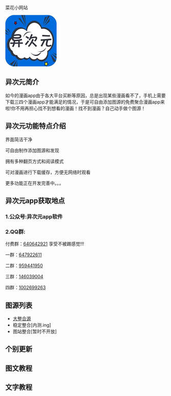 <p align = "中心" >菜花小网站</p>

<img src="./软件图片/source.jpg">


## 异次元简介

如今的漫画app由于各大平台买断等原因，总是出现某些漫画看不了，手机上需要下载三四个漫画app才能满足的情况，于是可自由添加图源的免费聚合漫画app来啦!你不用再担心找不到想看的漫画！找不到漫画？自己动手做个图源！


## 异次元功能特点介绍

界面简洁干净

可自由制作添加图源和发现

拥有多种翻页方式和阅读模式

可对漫画进行下载缓存，方便无网络时观看

更多功能正在开发完善中。。。


## 异次元app获取地点

### 1.公众号:异次元app软件


### 2.QQ群:


付费群：[640642921](http://qm.qq.com/cgi-bin/qm/qr?k=-Zc_HsVIdCWsidPSihAC2zlOPgaERHsH)
享受不被踢感觉!!!


一群：[647922611](http://qm.qq.com/cgi-bin/qm/qr?k=mTJNcgCTs1gwe7hPN791S4k0gRnv4eY-)


二群：[959441950](http://qm.qq.com/cgi-bin/qm/qr?k=nOi8NLsHKzvacaJTbYd9_5_YnVEm4Ba3)


三群：[146039004](http://qm.qq.com/cgi-bin/qm/qr?k=szcg5QOxMAOTEg3BN4eWkOoZCez0_ngP)


四群：[1002699263](http://qm.qq.com/cgi-bin/qm/qr?k=ObITPKZs9HeTLNP4T1rtSWdXGMxb1lsd)


## 图源列表

- [大整合源](图源.txt)
- 稳定整合[内测.ing]
- 图站整合[暂时不开放]

## 个别更新

## 图文教程

## 文字教程





